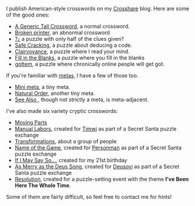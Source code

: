 I publish American-style crosswords on my [Crosshare](https://crosshare.org/noneuclidean) blog. Here are some of the good ones:<br>
- [A Generic Tall Crossword](https://crosshare.org/crosswords/E3ZcTKTP7GQDIyqZgWpK/a-generic-tall-crossword), a normal crossword.<br>
- [Broken printer](https://crosshare.org/crosswords/lJMSLpTSIRge77ZSj4SN/broken-printer), an abnormal crossword<br>
- [?¿](https://crosshare.org/crosswords/EvZUVkKKxOIdVi7UKVaO) a puzzle with only half of the clues given?<br>
- [Safe Cracking](https://crosshare.org/crosswords/ukxV734V4ZETqDehJkgP/safe-cracking), a puzzle about deducing a code.<br>
- [Clairvoyance](https://crosshare.org/crosswords/zepzQgwWfs8ZmkeJd5wt/clairvoyance), a puzzle where I read your mind.<br>
- [Fill in the Blanks](https://crosshare.org/crosswords/DhKXvP0AaqYCWD0hnIkD/fill-in-the-blanks), a puzzle where you fill in the blanks
- [gottem](https://crosshare.org/crosswords/uSqYMFACYwmhvwo15mQR/gottem), a puzzle where chronically online people will get got.<br>

If you're familiar with [metas](https://crosshare.org/articles/meta-crossword-puzzles), I have a few of those too.<br>
- [Mini meta](https://crosshare.org/crosswords/pzJvDSKKnYptHuHf3mnO/mini-meta), a tiny meta.<br>
- [Natural Order](https://crosshare.org/crosswords/LqYcET87da1ZegN8E2g2/natural-order-meta), another tiny meta.<br>
- [See Also
](https://crosshare.org/crosswords/6Yx1QZVGoGnbLx1QebnK/see-also), though not strictly a meta, is meta-adjacent.<br>

I've also made six variety cryptic crosswords:<br>
- [Moving Parts](https://docs.google.com/spreadsheets/d/1IPii82pM4GkUHKyTvHyLOKIUWPEtysIAF4_5ez1BHu8/edit#gid=19501955)<br>
- [Manual Labors](https://docs.google.com/spreadsheets/d/1EN2Jqa0iNRoNCxo4YyrqDip_PK1NRPmyA2olW0Kh-48/edit#gid=1893055120), created for [Timwi](https://www.youtube.com/@TimwiTerby) as part of a Secret Santa puzzle exchange<br>
- [Transformations](https://docs.google.com/spreadsheets/d/1GZcvAIvxwNbflOtpSmHy8Og75NQsV-VMgOlCxy-i-38), about a group of people<br>
- [Name of the Game](https://docs.google.com/spreadsheets/d/1OOwQ0FAY4sYv0YDbGZ64Cj1qjgUVEYyzd39iN3CZ5nA), created for [Personman](https://cohost.org/personman) as part of a Secret Santa puzzle exchange<br>
- [If I May Say So...](https://docs.google.com/spreadsheets/d/1WWzxYs9OckWeNT1k14TG02TuHTNIh2870jCJ6cRrSMs), created for my 21st birthday<br>
- [As Merry as the Deus Song](https://docs.google.com/spreadsheets/d/1FDq_aN10UxA_iFtERju83h5gCqrcZgHoBw2l5Xb2SrI), created for [Deusovi](https://deusovi.github.io/) as part of a Secret Santa puzzle exchange<br>
- [Resolution](https://docs.google.com/spreadsheets/d/10xK6RAsTchyApRSa7Rb30aBmj7GHRf_-pC-R1Y7YQrM/edit), created for a puzzle-setting event with the theme **I've Been Here The Whole Time**.

Some of them are fairly difficult, so feel free to contact me for hints!

